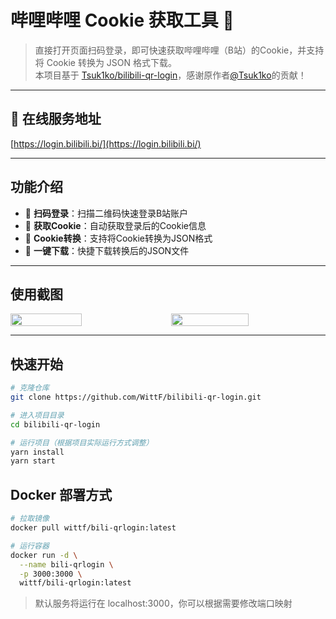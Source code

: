 # 哔哩哔哩 Cookie 获取工具 🍪

> 直接打开页面扫码登录，即可快速获取哔哩哔哩（B站）的Cookie，并支持将 Cookie 转换为 JSON 格式下载。<br>
> 本项目基于 [Tsuk1ko/bilibili-qr-login](https://github.com/Tsuk1ko/bilibili-qr-login)，感谢原作者[@Tsuk1ko](https://github.com/Tsuk1ko/)的贡献！

---

## 🚀 在线服务地址

[https://login.bilibili.bi/](https://login.bilibili.bi/)

---

## 功能介绍

- 🎯 **扫码登录**：扫描二维码快速登录B站账户
- 🍪 **获取Cookie**：自动获取登录后的Cookie信息
- 🔄 **Cookie转换**：支持将Cookie转换为JSON格式
- 💾 **一键下载**：快捷下载转换后的JSON文件

---

## 使用截图

<div style="display: flex; justify-content: center; gap: 20px;">
  <img src="https://github.com/user-attachments/assets/29151f9f-4ffe-4b57-a1d1-4c5d942dfdb7" width="48%" />
  <img src="https://github.com/user-attachments/assets/13b0ce07-5926-4082-ae70-e21c0abae3f6" width="50%" />
</div>

---

## 快速开始

```bash
# 克隆仓库
git clone https://github.com/WittF/bilibili-qr-login.git

# 进入项目目录
cd bilibili-qr-login

# 运行项目（根据项目实际运行方式调整）
yarn install
yarn start
```

## Docker 部署方式

```bash
# 拉取镜像
docker pull wittf/bili-qrlogin:latest

# 运行容器
docker run -d \
  --name bili-qrlogin \
  -p 3000:3000 \
  wittf/bili-qrlogin:latest
```
> 默认服务将运行在 localhost:3000，你可以根据需要修改端口映射
